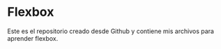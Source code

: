 # Flexbox
Este es el repositorio creado desde Github y contiene mis archivos para aprender flexbox.

